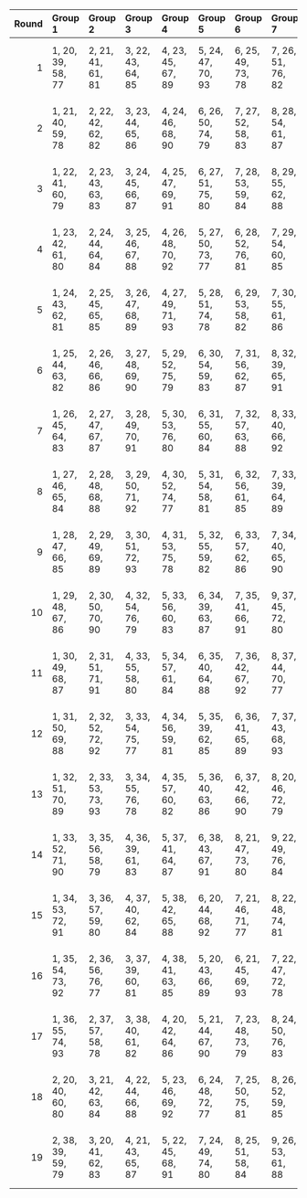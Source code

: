 |   Round | Group 1           | Group 2           | Group 3           | Group 4           | Group 5           | Group 6           | Group 7           | Group 8            | Group 9            | Group 10           | Group 11           | Group 12           | Group 13           | Group 14           | Group 15           | Group 16           | Group 17           | Group 18       | Group 19       |
|--------:|:------------------|:------------------|:------------------|:------------------|:------------------|:------------------|:------------------|:-------------------|:-------------------|:-------------------|:-------------------|:-------------------|:-------------------|:-------------------|:-------------------|:-------------------|:-------------------|:---------------|:---------------|
|       1 | 1, 20, 39, 58, 77 | 2, 21, 41, 61, 81 | 3, 22, 43, 64, 85 | 4, 23, 45, 67, 89 | 5, 24, 47, 70, 93 | 6, 25, 49, 73, 78 | 7, 26, 51, 76, 82 | 8, 27, 53, 60, 86  | 9, 28, 55, 63, 90  | 11, 30, 40, 69, 79 | 12, 31, 42, 72, 83 | 13, 32, 44, 75, 87 | 14, 33, 46, 59, 91 | 16, 35, 50, 65, 80 | 17, 36, 52, 68, 84 | 18, 37, 54, 71, 88 | 19, 38, 56, 74, 92 | 10, 29, 57, 66 | 15, 34, 48, 62 |
|       2 | 1, 21, 40, 59, 78 | 2, 22, 42, 62, 82 | 3, 23, 44, 65, 86 | 4, 24, 46, 68, 90 | 6, 26, 50, 74, 79 | 7, 27, 52, 58, 83 | 8, 28, 54, 61, 87 | 9, 29, 56, 64, 91  | 11, 31, 41, 70, 80 | 12, 32, 43, 73, 84 | 13, 33, 45, 76, 88 | 14, 34, 47, 60, 92 | 15, 35, 49, 63, 77 | 16, 36, 51, 66, 81 | 17, 37, 53, 69, 85 | 18, 38, 55, 72, 89 | 19, 20, 57, 75, 93 | 5, 25, 48, 71  | 10, 30, 39, 67 |
|       3 | 1, 22, 41, 60, 79 | 2, 23, 43, 63, 83 | 3, 24, 45, 66, 87 | 4, 25, 47, 69, 91 | 6, 27, 51, 75, 80 | 7, 28, 53, 59, 84 | 8, 29, 55, 62, 88 | 9, 30, 57, 65, 92  | 10, 31, 40, 68, 77 | 11, 32, 42, 71, 81 | 12, 33, 44, 74, 85 | 13, 34, 46, 58, 89 | 14, 35, 48, 61, 93 | 15, 36, 50, 64, 78 | 16, 37, 52, 67, 82 | 17, 38, 54, 70, 86 | 18, 20, 56, 73, 90 | 5, 26, 49, 72  | 19, 21, 39, 76 |
|       4 | 1, 23, 42, 61, 80 | 2, 24, 44, 64, 84 | 3, 25, 46, 67, 88 | 4, 26, 48, 70, 92 | 5, 27, 50, 73, 77 | 6, 28, 52, 76, 81 | 7, 29, 54, 60, 85 | 8, 30, 56, 63, 89  | 9, 31, 39, 66, 93  | 10, 32, 41, 69, 78 | 11, 33, 43, 72, 82 | 12, 34, 45, 75, 86 | 13, 35, 47, 59, 90 | 15, 37, 51, 65, 79 | 16, 38, 53, 68, 83 | 17, 20, 55, 71, 87 | 18, 21, 57, 74, 91 | 14, 36, 49, 62 | 19, 22, 40, 58 |
|       5 | 1, 24, 43, 62, 81 | 2, 25, 45, 65, 85 | 3, 26, 47, 68, 89 | 4, 27, 49, 71, 93 | 5, 28, 51, 74, 78 | 6, 29, 53, 58, 82 | 7, 30, 55, 61, 86 | 8, 31, 57, 64, 90  | 10, 33, 42, 70, 79 | 11, 34, 44, 73, 83 | 12, 35, 46, 76, 87 | 13, 36, 48, 60, 91 | 15, 38, 52, 66, 80 | 16, 20, 54, 69, 84 | 17, 21, 56, 72, 88 | 18, 22, 39, 75, 92 | 19, 23, 41, 59, 77 | 9, 32, 40, 67  | 14, 37, 50, 63 |
|       6 | 1, 25, 44, 63, 82 | 2, 26, 46, 66, 86 | 3, 27, 48, 69, 90 | 5, 29, 52, 75, 79 | 6, 30, 54, 59, 83 | 7, 31, 56, 62, 87 | 8, 32, 39, 65, 91 | 10, 34, 43, 71, 80 | 11, 35, 45, 74, 84 | 12, 36, 47, 58, 88 | 13, 37, 49, 61, 92 | 14, 38, 51, 64, 77 | 15, 20, 53, 67, 81 | 16, 21, 55, 70, 85 | 17, 22, 57, 73, 89 | 18, 23, 40, 76, 93 | 19, 24, 42, 60, 78 | 4, 28, 50, 72  | 9, 33, 41, 68  |
|       7 | 1, 26, 45, 64, 83 | 2, 27, 47, 67, 87 | 3, 28, 49, 70, 91 | 5, 30, 53, 76, 80 | 6, 31, 55, 60, 84 | 7, 32, 57, 63, 88 | 8, 33, 40, 66, 92 | 9, 34, 42, 69, 77  | 10, 35, 44, 72, 81 | 11, 36, 46, 75, 85 | 12, 37, 48, 59, 89 | 13, 38, 50, 62, 93 | 14, 20, 52, 65, 78 | 15, 21, 54, 68, 82 | 16, 22, 56, 71, 86 | 17, 23, 39, 74, 90 | 19, 25, 43, 61, 79 | 4, 29, 51, 73  | 18, 24, 41, 58 |
|       8 | 1, 27, 46, 65, 84 | 2, 28, 48, 68, 88 | 3, 29, 50, 71, 92 | 4, 30, 52, 74, 77 | 5, 31, 54, 58, 81 | 6, 32, 56, 61, 85 | 7, 33, 39, 64, 89 | 8, 34, 41, 67, 93  | 9, 35, 43, 70, 78  | 10, 36, 45, 73, 82 | 11, 37, 47, 76, 86 | 12, 38, 49, 60, 90 | 14, 21, 53, 66, 79 | 15, 22, 55, 69, 83 | 16, 23, 57, 72, 87 | 17, 24, 40, 75, 91 | 19, 26, 44, 62, 80 | 13, 20, 51, 63 | 18, 25, 42, 59 |
|       9 | 1, 28, 47, 66, 85 | 2, 29, 49, 69, 89 | 3, 30, 51, 72, 93 | 4, 31, 53, 75, 78 | 5, 32, 55, 59, 82 | 6, 33, 57, 62, 86 | 7, 34, 40, 65, 90 | 9, 36, 44, 71, 79  | 10, 37, 46, 74, 83 | 11, 38, 48, 58, 87 | 12, 20, 50, 61, 91 | 14, 22, 54, 67, 80 | 15, 23, 56, 70, 84 | 16, 24, 39, 73, 88 | 17, 25, 41, 76, 92 | 18, 26, 43, 60, 77 | 19, 27, 45, 63, 81 | 8, 35, 42, 68  | 13, 21, 52, 64 |
|      10 | 1, 29, 48, 67, 86 | 2, 30, 50, 70, 90 | 4, 32, 54, 76, 79 | 5, 33, 56, 60, 83 | 6, 34, 39, 63, 87 | 7, 35, 41, 66, 91 | 9, 37, 45, 72, 80 | 10, 38, 47, 75, 84 | 11, 20, 49, 59, 88 | 12, 21, 51, 62, 92 | 13, 22, 53, 65, 77 | 14, 23, 55, 68, 81 | 15, 24, 57, 71, 85 | 16, 25, 40, 74, 89 | 17, 26, 42, 58, 93 | 18, 27, 44, 61, 78 | 19, 28, 46, 64, 82 | 3, 31, 52, 73  | 8, 36, 43, 69  |
|      11 | 1, 30, 49, 68, 87 | 2, 31, 51, 71, 91 | 4, 33, 55, 58, 80 | 5, 34, 57, 61, 84 | 6, 35, 40, 64, 88 | 7, 36, 42, 67, 92 | 8, 37, 44, 70, 77 | 9, 38, 46, 73, 81  | 10, 20, 48, 76, 85 | 11, 21, 50, 60, 89 | 12, 22, 52, 63, 93 | 13, 23, 54, 66, 78 | 14, 24, 56, 69, 82 | 15, 25, 39, 72, 86 | 16, 26, 41, 75, 90 | 18, 28, 45, 62, 79 | 19, 29, 47, 65, 83 | 3, 32, 53, 74  | 17, 27, 43, 59 |
|      12 | 1, 31, 50, 69, 88 | 2, 32, 52, 72, 92 | 3, 33, 54, 75, 77 | 4, 34, 56, 59, 81 | 5, 35, 39, 62, 85 | 6, 36, 41, 65, 89 | 7, 37, 43, 68, 93 | 8, 38, 45, 71, 78  | 9, 20, 47, 74, 82  | 10, 21, 49, 58, 86 | 11, 22, 51, 61, 90 | 13, 24, 55, 67, 79 | 14, 25, 57, 70, 83 | 15, 26, 40, 73, 87 | 16, 27, 42, 76, 91 | 18, 29, 46, 63, 80 | 19, 30, 48, 66, 84 | 12, 23, 53, 64 | 17, 28, 44, 60 |
|      13 | 1, 32, 51, 70, 89 | 2, 33, 53, 73, 93 | 3, 34, 55, 76, 78 | 4, 35, 57, 60, 82 | 5, 36, 40, 63, 86 | 6, 37, 42, 66, 90 | 8, 20, 46, 72, 79 | 9, 21, 48, 75, 83  | 10, 22, 50, 59, 87 | 11, 23, 52, 62, 91 | 13, 25, 56, 68, 80 | 14, 26, 39, 71, 84 | 15, 27, 41, 74, 88 | 16, 28, 43, 58, 92 | 17, 29, 45, 61, 77 | 18, 30, 47, 64, 81 | 19, 31, 49, 67, 85 | 7, 38, 44, 69  | 12, 24, 54, 65 |
|      14 | 1, 33, 52, 71, 90 | 3, 35, 56, 58, 79 | 4, 36, 39, 61, 83 | 5, 37, 41, 64, 87 | 6, 38, 43, 67, 91 | 8, 21, 47, 73, 80 | 9, 22, 49, 76, 84 | 10, 23, 51, 60, 88 | 11, 24, 53, 63, 92 | 12, 25, 55, 66, 77 | 13, 26, 57, 69, 81 | 14, 27, 40, 72, 85 | 15, 28, 42, 75, 89 | 16, 29, 44, 59, 93 | 17, 30, 46, 62, 78 | 18, 31, 48, 65, 82 | 19, 32, 50, 68, 86 | 2, 34, 54, 74  | 7, 20, 45, 70  |
|      15 | 1, 34, 53, 72, 91 | 3, 36, 57, 59, 80 | 4, 37, 40, 62, 84 | 5, 38, 42, 65, 88 | 6, 20, 44, 68, 92 | 7, 21, 46, 71, 77 | 8, 22, 48, 74, 81 | 9, 23, 50, 58, 85  | 10, 24, 52, 61, 89 | 11, 25, 54, 64, 93 | 12, 26, 56, 67, 78 | 13, 27, 39, 70, 82 | 14, 28, 41, 73, 86 | 15, 29, 43, 76, 90 | 17, 31, 47, 63, 79 | 18, 32, 49, 66, 83 | 19, 33, 51, 69, 87 | 2, 35, 55, 75  | 16, 30, 45, 60 |
|      16 | 1, 35, 54, 73, 92 | 2, 36, 56, 76, 77 | 3, 37, 39, 60, 81 | 4, 38, 41, 63, 85 | 5, 20, 43, 66, 89 | 6, 21, 45, 69, 93 | 7, 22, 47, 72, 78 | 8, 23, 49, 75, 82  | 9, 24, 51, 59, 86  | 10, 25, 53, 62, 90 | 12, 27, 57, 68, 79 | 13, 28, 40, 71, 83 | 14, 29, 42, 74, 87 | 15, 30, 44, 58, 91 | 17, 32, 48, 64, 80 | 18, 33, 50, 67, 84 | 19, 34, 52, 70, 88 | 11, 26, 55, 65 | 16, 31, 46, 61 |
|      17 | 1, 36, 55, 74, 93 | 2, 37, 57, 58, 78 | 3, 38, 40, 61, 82 | 4, 20, 42, 64, 86 | 5, 21, 44, 67, 90 | 7, 23, 48, 73, 79 | 8, 24, 50, 76, 83 | 9, 25, 52, 60, 87  | 10, 26, 54, 63, 91 | 12, 28, 39, 69, 80 | 13, 29, 41, 72, 84 | 14, 30, 43, 75, 88 | 15, 31, 45, 59, 92 | 16, 32, 47, 62, 77 | 17, 33, 49, 65, 81 | 18, 34, 51, 68, 85 | 19, 35, 53, 71, 89 | 6, 22, 46, 70  | 11, 27, 56, 66 |
|      18 | 2, 20, 40, 60, 80 | 3, 21, 42, 63, 84 | 4, 22, 44, 66, 88 | 5, 23, 46, 69, 92 | 6, 24, 48, 72, 77 | 7, 25, 50, 75, 81 | 8, 26, 52, 59, 85 | 9, 27, 54, 62, 89  | 10, 28, 56, 65, 93 | 11, 29, 39, 68, 78 | 12, 30, 41, 71, 82 | 13, 31, 43, 74, 86 | 14, 32, 45, 58, 90 | 16, 34, 49, 64, 79 | 17, 35, 51, 67, 83 | 18, 36, 53, 70, 87 | 19, 37, 55, 73, 91 | 1, 38, 57, 76  | 15, 33, 47, 61 |
|      19 | 2, 38, 39, 59, 79 | 3, 20, 41, 62, 83 | 4, 21, 43, 65, 87 | 5, 22, 45, 68, 91 | 7, 24, 49, 74, 80 | 8, 25, 51, 58, 84 | 9, 26, 53, 61, 88 | 10, 27, 55, 64, 92 | 11, 28, 57, 67, 77 | 12, 29, 40, 70, 81 | 13, 30, 42, 73, 85 | 14, 31, 44, 76, 89 | 15, 32, 46, 60, 93 | 16, 33, 48, 63, 78 | 17, 34, 50, 66, 82 | 18, 35, 52, 69, 86 | 19, 36, 54, 72, 90 | 1, 37, 56, 75  | 6, 23, 47, 71  |
